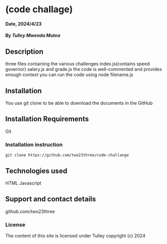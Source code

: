 # (code challage)

#### Date, 2024/4/23

#### By *Tulley Mwenda Mutea*

## Description
three files containing the various challenges index.js(contains speed governor) salary.js and grade.js
the code is well-commented and provides enough context 
you can run the code using node filename.js


## Installation
You use git clone to be able to download the documents in the GitHub

## Installation Requirements
Git

### Installation instruction
```
git clone https://github.com/two23three/code-challange

```


## Technologies used
HTML
Javascript


## Support and contact details
github.com/two23three

### License
The content of this site is licensed under Tulley
copyright (c) 2024
